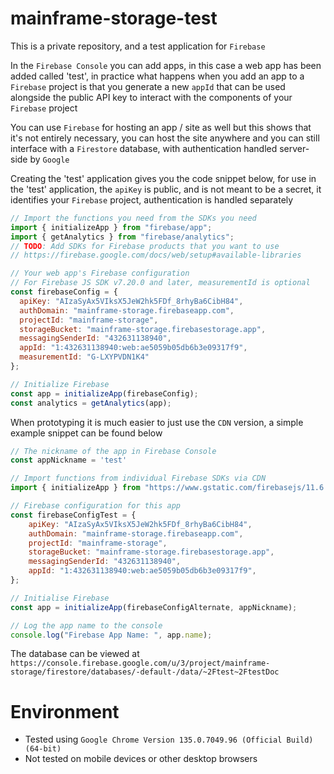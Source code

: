 # mainframe-storage-test
This is a private repository, and a test application for `Firebase`

In the `Firebase Console` you can add apps, in this case a web app has been added called 'test', in practice what happens when you add an app to a `Firebase` project is that you generate a new `appId` that can be used alongside the public API key to interact with the components of your `Firebase` project

You can use `Firebase` for hosting an app / site as well but this shows that it's not entirely necessary, you can host the site anywhere and you can still interface with a `Firestore` database, with authentication handled server-side by `Google`

Creating the 'test' application gives you the code snippet below, for use in the 'test' application, the `apiKey` is public, and is not meant to be a secret, it identifies your `Firebase` project, authentication is handled separately

```javascript
// Import the functions you need from the SDKs you need
import { initializeApp } from "firebase/app";
import { getAnalytics } from "firebase/analytics";
// TODO: Add SDKs for Firebase products that you want to use
// https://firebase.google.com/docs/web/setup#available-libraries

// Your web app's Firebase configuration
// For Firebase JS SDK v7.20.0 and later, measurementId is optional
const firebaseConfig = {
  apiKey: "AIzaSyAx5VIksX5JeW2hk5FDf_8rhyBa6CibH84",
  authDomain: "mainframe-storage.firebaseapp.com",
  projectId: "mainframe-storage",
  storageBucket: "mainframe-storage.firebasestorage.app",
  messagingSenderId: "432631138940",
  appId: "1:432631138940:web:ae5059b05db6b3e09317f9",
  measurementId: "G-LXYPVDN1K4"
};

// Initialize Firebase
const app = initializeApp(firebaseConfig);
const analytics = getAnalytics(app);
```

When prototyping it is much easier to just use the `CDN` version, a simple example snippet can be found below 

```javascript
// The nickname of the app in Firebase Console
const appNickname = 'test'

// Import functions from individual Firebase SDKs via CDN
import { initializeApp } from "https://www.gstatic.com/firebasejs/11.6.0/firebase-app.js";

// Firebase configuration for this app
const firebaseConfigTest = {
	apiKey: "AIzaSyAx5VIksX5JeW2hk5FDf_8rhyBa6CibH84",
	authDomain: "mainframe-storage.firebaseapp.com",
	projectId: "mainframe-storage",
	storageBucket: "mainframe-storage.firebasestorage.app",
	messagingSenderId: "432631138940",
	appId: "1:432631138940:web:ae5059b05db6b3e09317f9",
};

// Initialise Firebase
const app = initializeApp(firebaseConfigAlternate, appNickname);

// Log the app name to the console
console.log("Firebase App Name: ", app.name);
```



The database can be viewed at `https://console.firebase.google.com/u/3/project/mainframe-storage/firestore/databases/-default-/data/~2Ftest~2FtestDoc`

# Environment
- Tested using `Google Chrome Version 135.0.7049.96 (Official Build) (64-bit)`
- Not tested on mobile devices or other desktop browsers